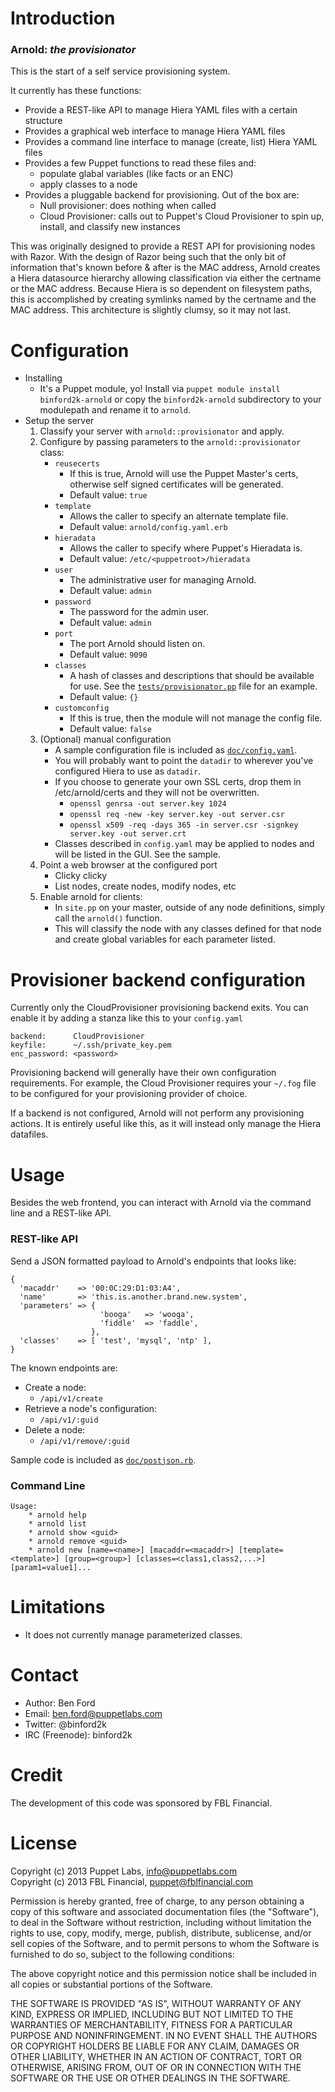 Introduction
============

### Arnold: *the provisionator*

This is the start of a self service provisioning system.

It currently has these functions:

* Provide a REST-like API to manage Hiera YAML files with a certain structure
* Provides a graphical web interface to manage Hiera YAML files
* Provides a command line interface to manage (create, list) Hiera YAML files
* Provides a few Puppet functions to read these files and:
  * populate glabal variables (like facts or an ENC)
  * apply classes to a node
* Provides a pluggable backend for provisioning. Out of the box are:
  * Null provisioner: does nothing when called
  * Cloud Provisioner: calls out to Puppet's Cloud Provisioner to spin up, install, and classify new instances

This was originally designed to provide a REST API for provisioning nodes with Razor. With the design of Razor
being such that the only bit of information that's known before & after is the MAC address, Arnold creates a
Hiera datasource hierarchy allowing classification via either the certname or the MAC address. Because Hiera
is so dependent on filesystem paths, this is accomplished by creating symlinks named by the certname and the
MAC address. This architecture is slightly clumsy, so it may not last.

Configuration
=============

* Installing
    * It's a Puppet module, yo! Install via `puppet module install binford2k-arnold` or copy the `binford2k-arnold` subdirectory to your modulepath and rename it to `arnold`.
* Setup the server
  1. Classify your server with `arnold::provisionator` and apply.
  2. Configure by passing parameters to the `arnold::provisionator` class:
      * `reusecerts`
        * If this is true, Arnold will use the Puppet Master's certs, otherwise self signed certificates will be generated.
        * Default value: `true`
      * `template`
        * Allows the caller to specify an alternate template file.
        * Default value: `arnold/config.yaml.erb`
      * `hieradata`
        * Allows the caller to specify where Puppet's Hieradata is.
        * Default value: `/etc/<puppetroot>/hieradata`
      * `user`
        * The administrative user for managing Arnold.
        * Default value: `admin`
      * `password`
        * The password for the admin user.
        * Default value: `admin`
      * `port`
        * The port Arnold should listen on.
        * Default value: `9090`
      * `classes`
        * A hash of classes and descriptions that should be available for use. See the <a href="tests/provisionator.pp">`tests/provisionator.pp`</a> file for an example.
        * Default value: `{}`
      * `customconfig`
        * If this is true, then the module will not manage the config file.
        * Default value: `false`
  3. (Optional) manual configuration
      * A sample configuration file is included as <a href="doc/config.yaml">`doc/config.yaml`</a>.
      * You will probably want to point the `datadir` to wherever you've configured Hiera to use as `datadir`.
      * If you choose to generate your own SSL certs, drop them in /etc/arnold/certs and they will not be overwritten.
          * `openssl genrsa -out server.key 1024`
          * `openssl req -new -key server.key -out server.csr`
          * `openssl x509 -req -days 365 -in server.csr -signkey server.key -out server.crt`
      * Classes described in `config.yaml` may be applied to nodes and will be listed in the GUI. See the sample.
  3. Point a web browser at the configured port
      * Clicky clicky
      * List nodes, create nodes, modify nodes, etc
  4. Enable arnold for clients:
      * In `site.pp` on your master, outside of any node definitions, simply call the `arnold()` function.
      * This will classify the node with any classes defined for that node and create global variables for each parameter listed.

Provisioner backend configuration
=============

Currently only the CloudProvisioner provisioning backend exits. You can enable it by
adding a stanza like this to your `config.yaml`

    backend:      CloudProvisioner
    keyfile:      ~/.ssh/private_key.pem
    enc_password: <password>

Provisioning backend will generally have their own configuration requirements. For example, the
Cloud Provisioner requires your `~/.fog` file to be configured for your provisioning provider
of choice.

If a backend is not configured, Arnold will not perform any provisioning actions.
It is entirely useful like this, as it will instead only manage the Hiera datafiles.

Usage
=============

Besides the web frontend, you can interact with Arnold via the command line and a REST-like API.

### REST-like API

Send a JSON formatted payload to Arnold's endpoints that looks like:

    {
      'macaddr'    => '00:0C:29:D1:03:A4',
      'name'       => 'this.is.another.brand.new.system',
      'parameters' => {
                        'booga'   => 'wooga',
                        'fiddle'  => 'faddle',
                      },
      'classes'    => [ 'test', 'mysql', 'ntp' ],
    }

The known endpoints are:

* Create a node:
  * `/api/v1/create`
* Retrieve a node's configuration:
  * `/api/v1/:guid`
* Delete a node:
  * `/api/v1/remove/:guid`

Sample code is included as <a href="doc/postjson.rb">`doc/postjson.rb`</a>.

### Command Line

    Usage:
        * arnold help
        * arnold list
        * arnold show <guid>
        * arnold remove <guid>
        * arnold new [name=<name>] [macaddr=<macaddr>] [template=<template>] [group=<group>] [classes=<class1,class2,...>] [param1=value1]...

Limitations
============

* It does not currently manage parameterized classes.

Contact
=======

* Author: Ben Ford
* Email: ben.ford@puppetlabs.com
* Twitter: @binford2k
* IRC (Freenode): binford2k

Credit
=======

The development of this code was sponsored by FBL Financial.

License
=======

Copyright (c) 2013 Puppet Labs, info@puppetlabs.com  
Copyright (c) 2013 FBL Financial, puppet@fblfinancial.com

Permission is hereby granted, free of charge, to any person obtaining
a copy of this software and associated documentation files (the
"Software"), to deal in the Software without restriction, including
without limitation the rights to use, copy, modify, merge, publish,
distribute, sublicense, and/or sell copies of the Software, and to
permit persons to whom the Software is furnished to do so, subject to
the following conditions:

The above copyright notice and this permission notice shall be
included in all copies or substantial portions of the Software.

THE SOFTWARE IS PROVIDED "AS IS", WITHOUT WARRANTY OF ANY KIND,
EXPRESS OR IMPLIED, INCLUDING BUT NOT LIMITED TO THE WARRANTIES OF
MERCHANTABILITY, FITNESS FOR A PARTICULAR PURPOSE AND
NONINFRINGEMENT. IN NO EVENT SHALL THE AUTHORS OR COPYRIGHT HOLDERS BE
LIABLE FOR ANY CLAIM, DAMAGES OR OTHER LIABILITY, WHETHER IN AN ACTION
OF CONTRACT, TORT OR OTHERWISE, ARISING FROM, OUT OF OR IN CONNECTION
WITH THE SOFTWARE OR THE USE OR OTHER DEALINGS IN THE SOFTWARE.
